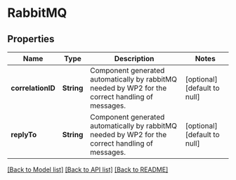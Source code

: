 # RabbitMQ
## Properties

Name | Type | Description | Notes
------------ | ------------- | ------------- | -------------
**correlationID** | **String** | Component generated automatically by rabbitMQ needed by WP2 for the correct handling of messages. | [optional] [default to null]
**replyTo** | **String** | Component generated automatically by rabbitMQ needed by WP2 for the correct handling of messages. | [optional] [default to null]

[[Back to Model list]](../README.md#documentation-for-models) [[Back to API list]](../README.md#documentation-for-api-endpoints) [[Back to README]](../README.md)

